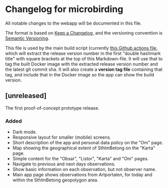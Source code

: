 # Changelog for microbirding

All notable changes to the webapp will be documented in this file.

The format is based on [Keep a Changelog](https://keepachangelog.com/en/1.1.0/), and the versioning convention is [Semantic Versioning](https://semver.org/spec/v2.0.0.html).

This file is used by the main build script (currently [this Github actions file](https://github.com/pacoispaco/microbirding/blob/main/.github/workflows/cicd-dev.yml), which will extract the release version number in the first "double hashmark title" with square brackets at the top of this Markdown-file. It will use that to tag the built Docker image with the extracted release version number and the latest git commit sha. It will also create a **version tag file**  containing that tag, and include that in the Docker image so the app can show the build version.

## [unreleased]

The first proof-of-concept prototype release.

### Added

- Dark mode.
- Responsive layout for smaller (mobile) screens.
- Short description of the app and personal data policy on the "Om" page.
- Map showing the geographical extent of SthlmBetong on the "Karta" page.
- Simple content for the "Obsar", "Listor", "Karta" and "Om" pages.
- Navigate to previous and next days observations.
- Show basic information on each observation, but not observer name.
- Main app page shows observations from Artportalen, for today and within the SthlmBetong geopolygon area.
